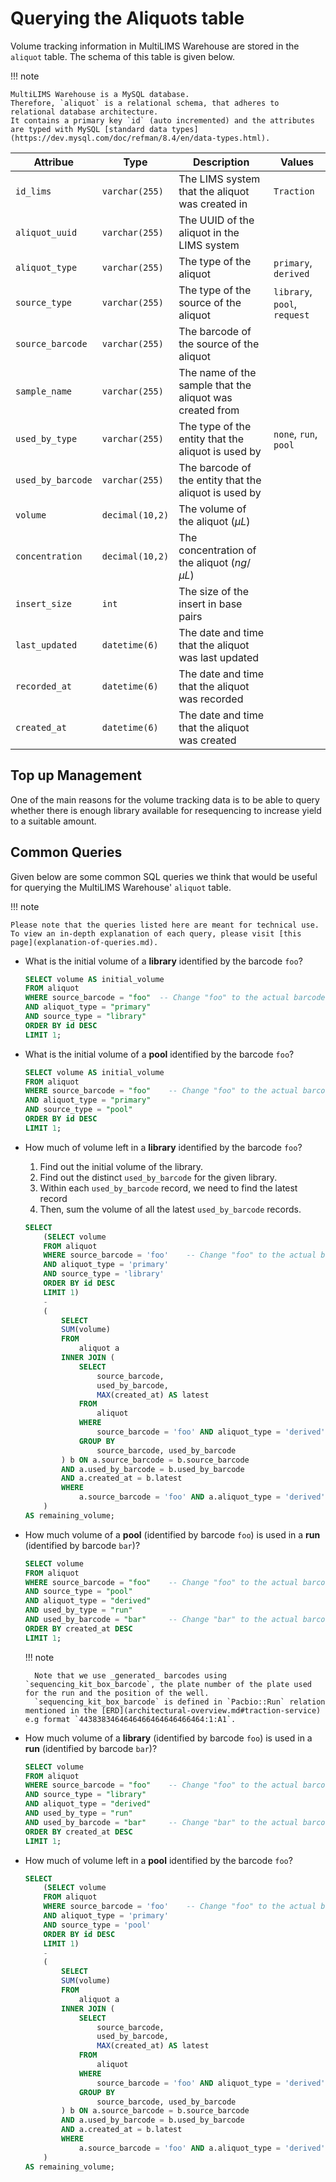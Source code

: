 # Querying the Aliquots table

Volume tracking information in MultiLIMS Warehouse are stored in the `aliquot` table. The schema of this table is given below.

!!! note

    MultiLIMS Warehouse is a MySQL database. 
    Therefore, `aliquot` is a relational schema, that adheres to relational database architecture. 
    It contains a primary key `id` (auto incremented) and the attributes are typed with MySQL [standard data types](https://dev.mysql.com/doc/refman/8.4/en/data-types.html).

<center>

| **Attribue**      | **Type**        | **Description**                                          | **Values**                    |
|-------------------|-----------------|----------------------------------------------------------|-------------------------------|
| `id_lims`         | `varchar(255)`  | The LIMS system that the aliquot was created in          | `Traction`                    |
| `aliquot_uuid`    | `varchar(255)`  | The UUID of the aliquot in the LIMS system               |                               |
| `aliquot_type`    | `varchar(255)`  | The type of the aliquot                                  | `primary`, `derived`          |
| `source_type`     | `varchar(255)`  | The type of the source of the aliquot                    | `library`, `pool`, `request`  |     
| `source_barcode`  | `varchar(255)`  | The barcode of the source of the aliquot                 |                               |
| `sample_name`     | `varchar(255)`  | The name of the sample that the aliquot was created from |                               |
| `used_by_type`    | `varchar(255)`  | The type of the entity that the aliquot is used by       | `none`, `run`, `pool`         |
| `used_by_barcode` | `varchar(255)`  | The barcode of the entity that the aliquot is used by    |                               |
| `volume`          | `decimal(10,2)` | The volume of the aliquot ($\mu L$)                      |                               |
| `concentration`   | `decimal(10,2)` | The concentration of the aliquot ($ng/\mu L$)            |                               |
| `insert_size`     | `int`           | The size of the insert in base pairs                     |                               |
| `last_updated`    | `datetime(6)`   | The date and time that the aliquot was last updated      |                               |
| `recorded_at`     | `datetime(6)`   | The date and time that the aliquot was recorded          |                               |
| `created_at`      | `datetime(6)`   | The date and time that the aliquot was created           |                               |

</center>

## Top up Management

One of the main reasons for the volume tracking data is to be able to query whether there is enough library available for resequencing to increase yield to a suitable amount.

## Common Queries

Given below are some common SQL queries we think that would be useful for querying the MultiLIMS Warehouse' `aliquot` table.

!!! note

    Please note that the queries listed here are meant for technical use. To view an in-depth explanation of each query, please visit [this page](explanation-of-queries.md).

- What is the initial volume of a **library** identified by the barcode `foo`?

    ```sql
    SELECT volume AS initial_volume
    FROM aliquot
    WHERE source_barcode = "foo"  -- Change "foo" to the actual barcode
    AND aliquot_type = "primary"
    AND source_type = "library"
    ORDER BY id DESC
    LIMIT 1;
    ```

- What is the initial volume of a **pool** identified by the barcode `foo`?

    ```sql
    SELECT volume AS initial_volume
    FROM aliquot
    WHERE source_barcode = "foo"    -- Change "foo" to the actual barcode
    AND aliquot_type = "primary"
    AND source_type = "pool"
    ORDER BY id DESC
    LIMIT 1;
    ```

- How much of volume left in a **library** identified by the barcode `foo`?

    1. Find out the initial volume of the library.
    2. Find out the distinct `used_by_barcode` for the given library.
    3. Within each `used_by_barcode` record, we need to find the latest record
    4. Then, sum the volume of all the latest `used_by_barcode` records.

    ```sql
    SELECT 
        (SELECT volume 
        FROM aliquot
        WHERE source_barcode = 'foo'    -- Change "foo" to the actual barcode
        AND aliquot_type = 'primary'
        AND source_type = 'library'
        ORDER BY id DESC
        LIMIT 1) 
        - 
        (
            SELECT
            SUM(volume)
            FROM
                aliquot a
            INNER JOIN (
                SELECT
                    source_barcode,
                    used_by_barcode,
                    MAX(created_at) AS latest
                FROM
                    aliquot
                WHERE
                    source_barcode = 'foo' AND aliquot_type = 'derived'
                GROUP BY
                    source_barcode, used_by_barcode
            ) b ON a.source_barcode = b.source_barcode
            AND a.used_by_barcode = b.used_by_barcode
            AND a.created_at = b.latest
            WHERE
                a.source_barcode = 'foo' AND a.aliquot_type = 'derived'
        ) 
    AS remaining_volume;
    ```

- How much volume of a **pool** (identified by barcode `foo`) is used in a **run** (identified by barcode `bar`)?

    ```sql
    SELECT volume
    FROM aliquot
    WHERE source_barcode = "foo"    -- Change "foo" to the actual barcode
    AND source_type = "pool"
    AND aliquot_type = "derived"
    AND used_by_type = "run"
    AND used_by_barcode = "bar"     -- Change "bar" to the actual barcode
    ORDER BY created_at DESC 
    LIMIT 1;
    ```

    !!! note

        Note that we use _generated_ barcodes using `sequencing_kit_box_barcode`, the plate number of the plate used for the run and the position of the well. 
        `sequencing_kit_box_barcode` is defined in `Pacbio::Run` relation mentioned in the [ERD](architectural-overview.md#traction-service) e.g format `4438383464646466464646466464:1:A1`.

- How much volume of a **library** (identified by barcode `foo`) is used in a **run** (identified by barcode `bar`)?

    ```sql
    SELECT volume
    FROM aliquot
    WHERE source_barcode = "foo"    -- Change "foo" to the actual barcode
    AND source_type = "library"
    AND aliquot_type = "derived"
    AND used_by_type = "run"
    AND used_by_barcode = "bar"     -- Change "bar" to the actual barcode
    ORDER BY created_at DESC 
    LIMIT 1;
    ```

- How much of volume left in a **pool** identified by the barcode `foo`?

    ```sql
    SELECT 
        (SELECT volume 
        FROM aliquot
        WHERE source_barcode = 'foo'    -- Change "foo" to the actual barcode
        AND aliquot_type = 'primary'
        AND source_type = 'pool'
        ORDER BY id DESC
        LIMIT 1) 
        - 
        (
            SELECT
            SUM(volume)
            FROM
                aliquot a
            INNER JOIN (
                SELECT
                    source_barcode,
                    used_by_barcode,
                    MAX(created_at) AS latest
                FROM
                    aliquot
                WHERE
                    source_barcode = 'foo' AND aliquot_type = 'derived'
                GROUP BY
                    source_barcode, used_by_barcode
            ) b ON a.source_barcode = b.source_barcode
            AND a.used_by_barcode = b.used_by_barcode
            AND a.created_at = b.latest
            WHERE
                a.source_barcode = 'foo' AND a.aliquot_type = 'derived'
        ) 
    AS remaining_volume;
    ```
